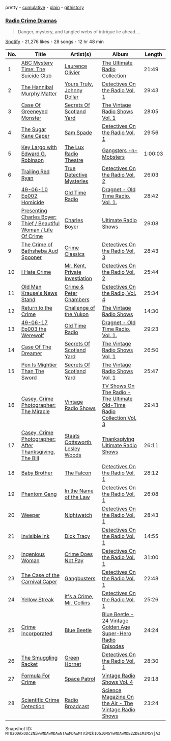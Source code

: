 pretty - [cumulative](/playlists/cumulative/37i9dQZF1DXddisSfoYY5n.md) - [plain](/playlists/plain/37i9dQZF1DXddisSfoYY5n) - [githistory](https://github.githistory.xyz/mackorone/spotify-playlist-archive/blob/main/playlists/plain/37i9dQZF1DXddisSfoYY5n)

### [Radio Crime Dramas](https://open.spotify.com/playlist/37i9dQZF1DXddisSfoYY5n)

> Danger, mystery, and tangled webs of intrigue lie ahead....

[Spotify](https://open.spotify.com/user/spotify) - 21,276 likes - 28 songs - 12 hr 48 min

| No. | Title | Artist(s) | Album | Length |
|---|---|---|---|---|
| 1 | [ABC Mystery Time: The Suicide Club](https://open.spotify.com/track/1yZGK9STRtUZh9SGxoYeqh) | [Laurence Olivier](https://open.spotify.com/artist/67ONR17eAcuRMcqsLqc0M5) | [The Ultimate Radio Collection](https://open.spotify.com/album/2wdk7EYQrV5jnDwFRCRUsW) | 21:49 |
| 2 | [The Hannibal Murphy Matter](https://open.spotify.com/track/3pRms1PQpXYN31td2sVw10) | [Yours Truly, Johnny Dollar](https://open.spotify.com/artist/1PHZAu1uPZ1rYGxSFOOXbf) | [Detectives On the Radio Vol\. 1](https://open.spotify.com/album/1ti8PMyIFG9D5KpF9Jivdw) | 29:43 |
| 3 | [Case Of Greeneyed Monster](https://open.spotify.com/track/1xWYmQwHdRQ26Gx0pC9rnb) | [Secrets Of Scotland Yard](https://open.spotify.com/artist/3WD5rXrPAGH8jXKOJNclJY) | [The Vintage Radio Shows Vol\. 1](https://open.spotify.com/album/47yo8GUAco5ktiX4KuzWnW) | 28:05 |
| 4 | [The Sugar Kane Caper](https://open.spotify.com/track/28NHOYG55GO5svWR86ERm9) | [Sam Spade](https://open.spotify.com/artist/73u5j4IPSOHa766tNI3QLu) | [Detectives On the Radio Vol\. 1](https://open.spotify.com/album/1ti8PMyIFG9D5KpF9Jivdw) | 29:56 |
| 5 | [Key Largo with Edward G\. Robinson](https://open.spotify.com/track/6QHMG07WQMHnq5YtRCh0WO) | [The Lux Radio Theatre](https://open.spotify.com/artist/2kVpl3DifUdHLilmhpYZJF) | [Gangsters \-n\- Mobsters](https://open.spotify.com/album/6OM4bToxNp3fl5EUti7Vlg) | 1:00:03 |
| 6 | [Trailing Red Ryan](https://open.spotify.com/track/4cb6bLDeWMXfTvDbFiPcc6) | [True Detective Mysteries](https://open.spotify.com/artist/7rQfu7QMvgafFrLRSHh7E6) | [Detectives On the Radio Vol\. 2](https://open.spotify.com/album/03XTOsicHo5lLka4sLfee2) | 26:03 |
| 7 | [49\-06\-10 Ep002 Homicide](https://open.spotify.com/track/2Jux6WUfsy4C3ilLsvR7e6) | [Old Time Radio](https://open.spotify.com/artist/6wwYTix3vGx8ejA7YsF656) | [Dragnet \- Old Time Radio, Vol\. 1.](https://open.spotify.com/album/2YJn57wshYENh0v3dvF3M5) | 28:42 |
| 8 | [Presenting Charles Boyer: Thief / Beautiful Woman / Life Of Crime](https://open.spotify.com/track/3MYJRyYXPJ9wdMF5mLd1RI) | [Charles Boyer](https://open.spotify.com/artist/6LBUGX8ISsCGQwxPfqgNCk) | [Ultimate Radio Shows](https://open.spotify.com/album/5fFh2GLX196ZU13rR0hIC7) | 29:08 |
| 9 | [The Crime of Bathsheba Aud Spooner](https://open.spotify.com/track/02Wgtj4mun383meFAaAwo8) | [Crime Classics](https://open.spotify.com/artist/4GiJsum1z7jtwNjI76GN74) | [Detectives On the Radio Vol\. 3](https://open.spotify.com/album/5X4IBufymrvBjbKVkT39hP) | 28:43 |
| 10 | [I Hate Crime](https://open.spotify.com/track/3AcCwQFi7PWKdy17xvio3n) | [Mr\. Kent, Private Investiation](https://open.spotify.com/artist/61UJd3adluRMk6JXeXU3e0) | [Detectives On the Radio Vol\. 2](https://open.spotify.com/album/03XTOsicHo5lLka4sLfee2) | 25:44 |
| 11 | [Old Man Krause's News Stand](https://open.spotify.com/track/36ZuRobdRHyakkPBa50X7i) | [Crime & Peter Chambers](https://open.spotify.com/artist/7Iw3eoWtnRiYuojShZKElE) | [Detectives On the Radio, Vol\. 4](https://open.spotify.com/album/5Iu2UmrG1OFrG9HztKgAcA) | 25:34 |
| 12 | [Return to the Crime](https://open.spotify.com/track/67TtV8G6t009krcTyLbnpm) | [Challenge of the Yukon](https://open.spotify.com/artist/6S45RcSCN1iqiZTar0BueQ) | [The Vintage Radio Shows](https://open.spotify.com/album/5Ul92j9jNTHhIqtKrCCtJj) | 14:30 |
| 13 | [49\-06\-17 Ep003 the Werewolf](https://open.spotify.com/track/4FtfxT9azqdhx8KQchepUV) | [Old Time Radio](https://open.spotify.com/artist/6wwYTix3vGx8ejA7YsF656) | [Dragnet \- Old Time Radio, Vol\. 1.](https://open.spotify.com/album/2YJn57wshYENh0v3dvF3M5) | 29:23 |
| 14 | [Case Of The Dreamer](https://open.spotify.com/track/140G4YvyLkXzwxcEIYO5DG) | [Secrets Of Scotland Yard](https://open.spotify.com/artist/3WD5rXrPAGH8jXKOJNclJY) | [The Vintage Radio Shows Vol\. 1](https://open.spotify.com/album/47yo8GUAco5ktiX4KuzWnW) | 26:50 |
| 15 | [Pen Is Mightier Than The Sword](https://open.spotify.com/track/5DzRKjYnxAwp6bnH5JZmkb) | [Secrets Of Scotland Yard](https://open.spotify.com/artist/3WD5rXrPAGH8jXKOJNclJY) | [The Vintage Radio Shows Vol\. 1](https://open.spotify.com/album/47yo8GUAco5ktiX4KuzWnW) | 25:47 |
| 16 | [Casey, Crime Photographer: The Miracle](https://open.spotify.com/track/1GliOppIcIyql609v8G5X6) | [Vintage Radio Shows](https://open.spotify.com/artist/3xdwqYsfZTDjQ5UDlUsN9p) | [TV Shows On The Radio \- The Ultimate Old\-Time Radio Collection Vol\. 3](https://open.spotify.com/album/6QQG5Saxn6k43UXitFY9Bq) | 29:43 |
| 17 | [Casey, Crime Photographer: After Thanksgiving, The Bill](https://open.spotify.com/track/2tajiH1mBqIffgqEXcg1nO) | [Staats Cottsworth](https://open.spotify.com/artist/1yDnHqjyQkj9yco0e57Qt3), [Lesley Woods](https://open.spotify.com/artist/77GrlRcYGcAKsjnnXLH3Rf) | [Thanksgiving Ultimate Radio Shows](https://open.spotify.com/album/1et7H8RbnGKMpjtG2IutT1) | 26:11 |
| 18 | [Baby Brother](https://open.spotify.com/track/4TWwYpo8ksolWTwCijXbAB) | [The Falcon](https://open.spotify.com/artist/62hkavJWqxha9qiRxMf02g) | [Detectives On the Radio Vol\. 1](https://open.spotify.com/album/1ti8PMyIFG9D5KpF9Jivdw) | 28:12 |
| 19 | [Phantom Gang](https://open.spotify.com/track/4nJjvfRUb6z3pqaWaqt3m7) | [In the Name of the Law](https://open.spotify.com/artist/1vLtY7dsLskCP2lDNJwmm0) | [Detectives On the Radio Vol\. 1](https://open.spotify.com/album/1ti8PMyIFG9D5KpF9Jivdw) | 26:08 |
| 20 | [Weeper](https://open.spotify.com/track/0Kw8EaGctHTiW4uL62skoz) | [Nightwatch](https://open.spotify.com/artist/48tAmpCBHKksnnpsNtKoWz) | [Detectives On the Radio Vol\. 1](https://open.spotify.com/album/1ti8PMyIFG9D5KpF9Jivdw) | 28:43 |
| 21 | [Invisible Ink](https://open.spotify.com/track/6gbRWQU7AVKh3T93gbNcD6) | [Dick Tracy](https://open.spotify.com/artist/4hl968J2P5oE7fKGvFh3Eg) | [Detectives On the Radio Vol\. 1](https://open.spotify.com/album/1ti8PMyIFG9D5KpF9Jivdw) | 14:55 |
| 22 | [Ingenious Woman](https://open.spotify.com/track/65RBDzdjugx3FZkCOS607N) | [Crime Does Not Pay](https://open.spotify.com/artist/5OJlxyDIvZlvnWiTq2zlkb) | [Detectives On the Radio Vol\. 1](https://open.spotify.com/album/1ti8PMyIFG9D5KpF9Jivdw) | 31:00 |
| 23 | [The Case of the Carnival Caper](https://open.spotify.com/track/1COlaKuBwUvLYfPfov1ae4) | [Gangbusters](https://open.spotify.com/artist/25Gj8W9use522s8zigBXxV) | [Detectives On the Radio Vol\. 1](https://open.spotify.com/album/1ti8PMyIFG9D5KpF9Jivdw) | 22:48 |
| 24 | [Yellow Streak](https://open.spotify.com/track/5DFwNtjyln2LLV4URtfPFP) | [It's a Crime, Mr\. Collins](https://open.spotify.com/artist/05fJ6y7Xtrhj4OuIZupVNi) | [Detectives On the Radio Vol\. 1](https://open.spotify.com/album/1ti8PMyIFG9D5KpF9Jivdw) | 25:26 |
| 25 | [Crime Incorporated](https://open.spotify.com/track/7GRTv4o6HfoJnQUbARFvRt) | [Blue Beetle](https://open.spotify.com/artist/4EsS5fE5HeajETOp5RxqhX) | [Blue Beetle \- 24 Vintage Golden Age Super\-Hero Radio Episodes](https://open.spotify.com/album/30nVaudph9LpzHrf4aByhG) | 24:24 |
| 26 | [The Smuggling Racket](https://open.spotify.com/track/276ZJ4q5tDU9jZGJ9PesTP) | [Green Hornet](https://open.spotify.com/artist/7g2A4jatGULyGjCKVBVSmn) | [Detectives On the Radio Vol\. 1](https://open.spotify.com/album/1ti8PMyIFG9D5KpF9Jivdw) | 28:30 |
| 27 | [Formula For Crime](https://open.spotify.com/track/7cz2huzT2KPIQrD9xS8Rl7) | [Space Patrol](https://open.spotify.com/artist/3QjwjZAXF1ciK2ZLahGyg7) | [Vintage Radio Shows Vol\. 4](https://open.spotify.com/album/3xIm7B2ztfiGzlRAWjzXxH) | 29:18 |
| 28 | [Scientific Crime Detection](https://open.spotify.com/track/3InwGvaCosDeNkQ7QOuRoZ) | [Radio Broadcast](https://open.spotify.com/artist/0LM8bKzU4Oob6U4dU3gXQT) | [Science Magazine On the Air \- The Vintage Radio Shows](https://open.spotify.com/album/7tJlRjr64JGhZJ2Ez8HQrC) | 23:24 |

Snapshot ID: `MTU2ODAxODc2NiwwMDAwMDAwNTAwMDAwMTViMzk1OGI0MGYwMDAwMDE2ZDE1MzM5YjA3`